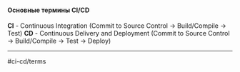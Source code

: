 
#### Основные термины CI/CD
**CI** - Continuous Integration (Commit to Source Control -> Build/Compile -> Test)
**CD** - Continuous Delivery and Deployment (Commit to Source Control -> Build/Compile -> Test -> Deploy) 

---




#ci-cd/terms

